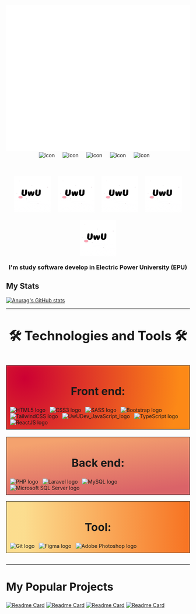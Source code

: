 <div align='center'><img src="image/uwu.svg" width="800" height="400" alt="Click to see the source"></div >
<div style='display: flex; justify-content: center; width: 100%'>
    <div style="display: flex; justify-content: center; gap: 20px; flex-wrap: wrap">
        <img src="https://techstack-generator.vercel.app/react-icon.svg" alt="icon" width="65" height="65" />
    </div>
    <div style="display: flex; align-items: flex-start;">
        <img src="https://techstack-generator.vercel.app/sass-icon.svg" alt="icon" width="65" height="65" />
    </div>
    <div style="display: flex; align-items: flex-start;">
        <img src="https://techstack-generator.vercel.app/ts-icon.svg" alt="icon" width="65" height="65" />
    </div>
    <div style="display: flex; align-items: flex-start;">
        <img src="https://techstack-generator.vercel.app/js-icon.svg" alt="icon" width="65" height="65" />
    </div>
    <div style="display: flex; align-items: flex-start;">
        <img src="https://techstack-generator.vercel.app/mysql-icon.svg" alt="icon" width="65" height="65" />
    </div>
</div>
<div style='display: flex; justify-content: center; gap: 20px; flex-wrap: wrap'>
    <img src="image/uwu.gif" width="100" alt="UwUDev" style='object-fit: cover' />
     <img src="image/uwu.gif" width="100" alt="UwUDev" style='object-fit: cover' />
    <img src="image/uwu.gif" width="100" alt="UwUDev" style='object-fit: cover' />
    <img src="image/uwu.gif" width="100" alt="UwUDev" style='object-fit: cover' />
    <img src="image/uwu.gif" width="100" alt="UwUDev" style='object-fit: cover' />
</div>
<h3 style='text-align: center; margin-top: 20px'>
  I'm study software develop in Electric Power University (EPU)
</h3>

## My Stats

[![Anurag's GitHub stats](https://github-readme-stats.vercel.app/api?username=namnguyenduy&show_icons=true&count_private=true&theme=nightowl&hide=contribs,prs,issues)](https://github.com/anuraghazra/github-readme-stats)

<hr/>
<h2 align="center" style='font-size: 35px'>🛠 Technologies and Tools 🛠</h2>
<br>
<div>
  <!-- front end -->
  <div style='border: 1px solid; background-image: radial-gradient( circle farthest-corner at 10% 20%,  rgba(204,0,51,1) 0%, rgba(252,137,23,1) 90.1% ); padding: 10px'>
      <h2 align='center' style='font-size: 30px'><b>Front end:</b></h2>
      <!-- https://simpleicons.org/ -->
      <div style='max-width: 500px; margin: 0 auto'>
        <span><img src="https://img.shields.io/badge/HTML5-282C34?logo=html5&logoColor=E34F26" alt="HTML5 logo" title="HTML5" height="25" /></span>
        &nbsp;
        <span><img src="https://img.shields.io/badge/CSS3-282C34?logo=css3&logoColor=1572B6" alt="CSS3 logo" title="CSS3" height="25" /></span>
        &nbsp;
        <span><img src="https://img.shields.io/badge/Sass-282C34?logo=sass&logoColor=CC6699" alt="SASS logo" title="SASS" height="25" /></span>
        &nbsp;
        <span><img src="https://img.shields.io/badge/Bootstrap-282C34?logo=bootstrap&logoColor=7952B3" alt="Bootstrap logo" title="Bootstrap" height="25" /></span>
        &nbsp;
        <span><img src="https://img.shields.io/badge/Tailwind%20CSS-282C34?logo=tailwind-css&logoColor=38B2AC" alt="TailwindCSS logo" title="TailwindCSS" height="25" /></span>
        &nbsp;
        <span><img src="https://img.shields.io/badge/JavaScript-282C34?logo=javascript&logoColor=F7DF1E" alt="UwUDev_JavaScript_logo" title="JavaScript" height="25" /></span>
        &nbsp;
        <span><img src="https://img.shields.io/badge/TypeScript-282C34?logo=typescript&logoColor=3178C6" alt="TypeScript logo" title="TypeScript" height="25" /></span>
        &nbsp;
        <span><img src="https://img.shields.io/badge/ReactJS-282C34?logo=react&logoColor=61DAFB" alt="ReactJS logo" title="ReactJS" height="25" /></span>
        &nbsp;
      </div >
  </div>

  <!-- backend -->
  <div style='border: 1px solid; background-image: linear-gradient( 173.1deg,  rgba(244,162,110,1) 12.4%, rgba(218,99,104,1) 88.5% ); margin-top: 20px; padding: 10px'>
    <h2 align='center' style='font-size: 30px'><b>Back end:</b></h2>
    <div style='max-width: 500px; margin: 0 auto'>
      <span><img src="https://img.shields.io/badge/PHP-282C34?logo=php&logoColor=777BB4" alt="PHP logo" title="PHP" height="25" /></span>
      &nbsp;
      <span><img src="https://img.shields.io/badge/Laravel-282C34?logo=laravel&logoColor=777BB4" alt="Laravel logo" title="Laravel" height="25" /></span>
      &nbsp;
      <span><img src="https://img.shields.io/badge/MySQL-282C34?logo=mysql&logoColor=FF2D20" alt="MySQL logo" title="MySQL" height="25" /></span>
      &nbsp;
      <span><img src="https://img.shields.io/badge/Microsoft%20SQL%20 Server-282C34?logo=microsoft-sql-server&logoColor=CC2927" alt="Microsoft SQL Server logo" title="Microsoft SQL Server" height="25" /></span>
      &nbsp;
    </div >
  </div>
</div>

<br>

<div style='border: 1px solid; background-image: linear-gradient( 269.1deg,  rgba(247,116,35,1) 1.4%, rgba(251,206,91,0.68) 90.1% ); padding: 10px'>
  <h2 align='center' style='font-size: 30px'><b>Tool:</b></h2>
  <div style='max-width: 500px; margin: 0 auto'>
    <span><img src="https://img.shields.io/badge/Git-282C34?logo=git&logoColor=F05032" alt="Git logo" title="Git" height="25" /></span>
    &nbsp;
    <span><img src="https://img.shields.io/badge/Figma-282C34?logo=figma&logoColor=F24E1E" alt="Figma logo" title="Figma" height="25" /></span>
    &nbsp;
    <span><img src="https://img.shields.io/badge/Adobe%20Photoshop-282C34?logo=adobe-photoshop&logoColor=31A8FF" alt="Adobe Photoshop logo" title="Adobe Photoshop" height="25" /></span>
    &nbsp;
  </div >
</div >
<br>
<hr/>
<h2 style='font-size: 30px'><b>My Popular Projects</b></h2>

[![Readme Card](https://github-readme-stats.vercel.app/api/pin/?username=namnguyenduy&repo=frutika&theme=tokyonight)](https://github.com/anuraghazra/github-readme-stats)
[![Readme Card](https://github-readme-stats.vercel.app/api/pin/?username=namnguyenduy&repo=workiee&theme=prussian)](https://github.com/anuraghazra/github-readme-stats)
[![Readme Card](https://github-readme-stats.vercel.app/api/pin/?username=namnguyenduy&repo=Grab-Food-clone&theme=nord)](https://github.com/anuraghazra/github-readme-stats)
[![Readme Card](https://github-readme-stats.vercel.app/api/pin/?username=namnguyenduy&repo=flix-tv-clone&theme=noctis_minimus)](https://github.com/anuraghazra/github-readme-stats)
